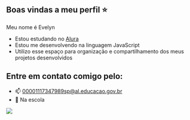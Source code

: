 ## Boas vindas a meu perfil ⭐

Meu nome é Evelyn

- Estou estudando no [Alura](https://www.alura.com.br)
- Estou me desenvolvendo na linguagem JavaScript
- Utilizo esse espaço para organização e compartilhamento dos meus projetos desenvolvidos

## Entre em contato comigo pelo:

- 📫 00001117347989sp@al.educacao.gov.br
- 🏫 Na escola

![](https://media1.tenor.com/m/iHg4BOp5gOQAAAAC/historia-anime.gif)
